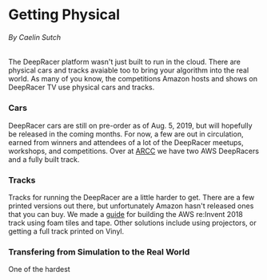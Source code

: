 # Getting Physical
###### By Caelin Sutch
The DeepRacer platform wasn't just built to run in the cloud. There are physical cars and tracks avaiable too to bring your algorithm into the real world. As many of you know, the competitions Amazon hosts and shows on DeepRacer TV use physical cars and tracks.
 
 ### Cars
 
 DeepRacer cars are still on pre-order as of Aug. 5, 2019, but will hopefully be released in the coming months. For now, a few are out in circulation, earned from winners and attendees of a lot of the DeepRacer meetups, workshops, and competitions. Over at [ARCC](arcc.ai) we have two AWS DeepRacers and a fully built track.
 
 ### Tracks
 
 Tracks for running the DeepRacer are a little harder to get. There are a few printed versions out there, but unfortunately Amazon hasn't released ones that you can buy. We made a [guide](https://medium.com/@autonomousracecarclub/guide-to-creating-a-full-re-invent-2018-deepracer-track-in-7-steps-979aff28a6f5) for building the AWS re:Invent 2018 track using foam tiles and tape. Other solutions include using projectors, or getting a full track printed on Vinyl. 
 
 ### Transfering from Simulation to the Real World
 
 One of the hardest 


